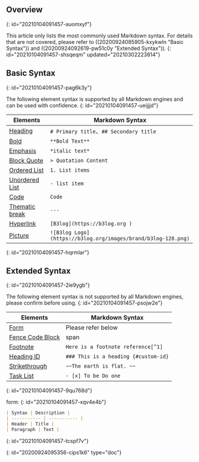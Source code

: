 ## Overview
{: id="20210104091457-auomxyf"}

This article only lists the most commonly used Markdown syntax. For details that are not covered, please refer to ((20200924085905-kxykwln "Basic Syntax")) and ((20200924092619-pw51c0y "Extended Syntax")).
{: id="20210104091457-shsqeqm" updated="20210302223814"}

## Basic Syntax
{: id="20210104091457-pag6k3y"}

The following element syntax is supported by all Markdown engines and can be used with confidence.
{: id="20210104091457-ueijjjd"}

| Elements                                                                                       | Markdown Syntax                                               |
| ------------------------------------------------------------------------------------------------ | --------------------------------------------------------------- |
| [Heading](https://ld246.com/article/1583129520165#%E6%A0%87%E9%A2%98)                          | `# Primary title`、`## Secondary title`                       |
| [Bold](https://ld246.com/article/1583129520165#%E5%8A%A0%E7%B2%97)                             | `**Bold Text**`                                               |
| [Emphasis](https://ld246.com/article/1583129520165#%E5%BC%BA%E8%B0%83)                         | `*italic text*`                                               |
| [Block Quote](https://ld246.com/article/1583129520165#%E5%9D%97%E5%BC%95%E7%94%A8)             | `> Quotation Content`                                         |
| [Ordered List](https://ld246.com/article/1583129520165#%E6%9C%89%E5%BA%8F%E5%88%97%E8%A1%A8)   | `1. List items `                                              |
| [Unordered List](https://ld246.com/article/1583129520165#%E6%97%A0%E5%BA%8F%E5%88%97%E8%A1%A8) | `- list item`                                                 |
| [Code](https://ld246.com/article/1583129520165#%E4%BB%A3%E7%A0%81)                             | `Code`                                                        |
| [Thematic break](https://ld246.com/article/1583129520165#%E5%88%86%E9%9A%94%E7%BA%BF)          | `---`                                                         |
| [Hyperlink](https://ld246.com/article/1583129520165#%E8%B6%85%E9%93%BE%E6%8E%A5)               | `[B3log](https://b3log.org )`                                 |
| [Picture](https://ld246.com/article/1583129520165#%E5%9B%BE%E7%89%87)                          | `![B3log Logo](https://b3log.org/images/brand/b3log-128.png)` |
{: id="20210104091457-hqrmlar"}

## Extended Syntax
{: id="20210104091457-2ie9ygb"}

The following element syntax is not supported by all Markdown engines, please confirm before using.
{: id="20210104091457-psojw2e"}

| Elements                                                                                                  | Markdown Syntax                      |
| ----------------------------------------------------------------------------------------------------------- | -------------------------------------- |
| [Form](https://ld246.com/article/1583305480675#%E8%A1%A8%E6%A0%BC)                                        | Please refer below                   |
| [Fence Code Block](https://ld246.com/article/1583305480675#%E5%9B%B4%E6%A0%8F%E4%BB%A3%E7%A0%81%E5%9D%97) | span</code>                          |
| [Footnote](https://ld246.com/article/1583305480675#%E8%84%9A%E6%B3%A8)                                    | `Here is a footnote reference[^1]`   |
| [Heading ID](https://ld246.com/article/1583305480675#heading-ids)                                         | `### This is a heading {#custom-id}` |
| [Strikethrough](https://ld246.com/article/1583305480675#%E5%88%A0%E9%99%A4%E7%BA%BF)                      | `~~The earth is flat. ~~`            |
| [Task List](https://ld246.com/article/1583305480675#%E4%BB%BB%E5%8A%A1%E5%88%97%E8%A1%A8)                 | `- [x] To be Do one`                 |
{: id="20210104091457-9qu768d"}

form:
{: id="20210104091457-xqv4e4b"}

```markdown
| Syntax | Description |
| ----------- | ----------- |
| Header | Title |
| Paragraph | Text |
```
{: id="20210104091457-tcspf7v"}


{: id="20200924095356-cips1k6" type="doc"}
